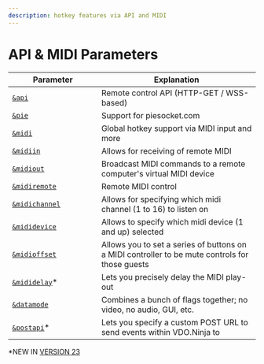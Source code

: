 ```yaml
---
description: hotkey features via API and MIDI
---
```


# API & MIDI Parameters

<table><thead><tr><th width="213.75007715635093">Parameter</th><th width="446.4285714285714">Explanation</th></tr></thead><tbody><tr><td><a href="../../general-settings/api.md"><code>&#x26;api</code></a></td><td>Remote control API (HTTP-GET / WSS-based)</td></tr><tr><td><a href="../../general-settings/pie.md"><code>&#x26;pie</code></a></td><td>Support for piesocket.com</td></tr><tr><td><a href="../../midi-settings/midiin.md"><code>&#x26;midi</code></a></td><td>Global hotkey support via MIDI input and more</td></tr><tr><td><a href="../../midi-settings/midiin.md"><code>&#x26;midiin</code></a></td><td>Allows for receiving of remote MIDI</td></tr><tr><td><a href="../../midi-settings/midiout.md"><code>&#x26;midiout</code></a></td><td>Broadcast MIDI commands to a remote computer's virtual MIDI device</td></tr><tr><td><a href="../../director-settings/midiremote.md"><code>&#x26;midiremote</code></a></td><td>Remote MIDI control</td></tr><tr><td><a href="../../midi-settings/and-midichannel.md"><code>&#x26;midichannel</code></a></td><td>Allows for specifying which midi channel (1 to 16) to listen on</td></tr><tr><td><a href="../../midi-settings/and-mididevice.md"><code>&#x26;mididevice</code></a></td><td>Allows to specify which midi device (1 and up) selected</td></tr><tr><td><a href="../../midi-settings/and-midioffset.md"><code>&#x26;midioffset</code></a></td><td>Allows you to set a series of buttons on a MIDI controller to be mute controls for those guests</td></tr><tr><td><a href="and-mididelay.md"><code>&#x26;mididelay</code></a>*</td><td>Lets you precisely delay the MIDI play-out</td></tr><tr><td><a href="../../newly-added-parameters/and-datamode.md"><code>&#x26;datamode</code></a></td><td>Combines a bunch of flags together; no video, no audio, GUI, etc.</td></tr><tr><td><a href="and-postapi.md"><code>&#x26;postapi</code></a>*</td><td>Lets you specify a custom POST URL to send events within VDO.Ninja to</td></tr></tbody></table>

\*NEW IN [VERSION 23](../../releases/v23.md)
